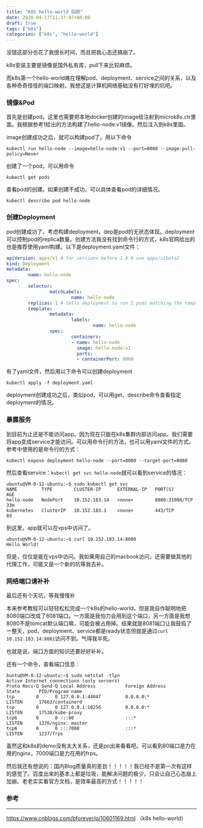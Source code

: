 ```yaml
---
title: "K8S hello-world 回顾"
date: 2020-04-17T11:37:07+08:00
draft: true
tags: ["k8s"]
categories: ["k8s", "hello-world"]
---
```


没错这部分也花了我很长时间，而且把我心态还搞崩了。

k8s安装主要是镜像是国外私有库，pull下来比较麻烦。

而k8s第一个hello-world难在理解pod、deployment、service之间的关系，以及各种奇奇怪怪的端口映射。我想这是计算机网络基础没有打好埋的坑吧。

### 镜像&Pod

首先是创建pod，这里也需要把本地docker创建的image给注射到microk8s.ctr里面。我根据参考1给出的方法构建了hello-node:v1镜像。然后注入到k8s里面。

image创建成功之后，就可以构建pod了。用以下命令

```shell
kubectl run hello-node --image=hello-node:v1 --port=8080 --image-pull-policy=Never
```

创建了一个pod，可以用命令

```shell
kubectl get pods
```

查看pod的创建。如果创建不成功，可以具体查看pod的详细情况。

```shell
kubectl describe pod hello-node
```

### 创建Deployment

pod创建成功了，考虑构建deployment，dep是pod的无状态体现。deployment可以控制pod的replica数量。创建方法我没有找到命令行的方式，k8s官网给出的也是推荐使用yaml构建。以下是deployment.yaml文件：

```yaml
apiVersion: apps/v1 # for versions before 1.9.0 use apps/v1beta2
kind: Deployment
metadata:
        name: hello-node
spec:
        selector:
                matchLabels:
                        name: hello-node
        replicas: 1 # tells deployment to run 2 pods matching the template
        template:
                metadata:
                        labels:
                                name: hello-node
                spec:
                        containers:
                        - name: hello-node
                          image: hello-node:v1
                          ports:
                          - containerPort: 8080
```

有了yaml文件，然后用以下命令可以创建deployment

```shell
kubectl apply -f deployment.yaml
```

deployment创建成功之后，类似pod，可以用get、describe命令查看指定deployment的情况。

### 暴露服务

到目前为止还是不能访问app。因为现在只能在k8s集群内部访问app。我们需要将app变成service才能访问。可以用命令行的方法，也可以用yaml文件的方式。参考中使用的是命令行的方式：

```shell
kubectl expose deployment hello-node --port=8080 --target-port=8080
```

然后查看service：`kubectl get svc hello-node`就可以看到service的情况：

```shell
ubuntu@VM-0-12-ubuntu:~$ sudo kubectl get svc
NAME         TYPE        CLUSTER-IP      EXTERNAL-IP   PORT(S)          AGE
hello-node   NodePort    10.152.183.14   <none>        8080:31908/TCP   33m
kubernetes   ClusterIP   10.152.183.1    <none>        443/TCP          8d
```

到这里，app就可以在vps中访问了。

```shell
ubuntu@VM-0-12-ubuntu:~$ curl 10.152.183.14:8080
Hello World!
```

但是，仅仅是能在vps中访问。我如果用自己的macbook访问，还需要做其他的代理工作，可能又是一个新的坑等我去补。

### 网络端口请补补

最后还有个天坑，等我慢慢补

本来参考教程可以轻轻松松完成一个k8s的hello-world，但是我自作聪明地把8080端口改成了8081端口。一方面是我怕力会用到这个端口，另一方面是我想8080不是tomcat默认端口嘛，可能会被占用掉。结果就是8081端口让我鼓捣了一整天，pod、deployment、service都是ready状态但就是通过`curl 10.152.183.14:8081`访问不到。气得我半死。

也就是说，端口方面的知识还要好好补补。

还有一个命令，查看端口信息：

```shell
buntu@VM-0-12-ubuntu:~$ sudo netstat -tlpn
Active Internet connections (only servers)
Proto Recv-Q Send-Q Local Address           Foreign Address         State       PID/Program name    
tcp        0      0 127.0.0.1:44047         0.0.0.0:*               LISTEN      17662/containerd    
tcp        0      0 127.0.0.1:10256         0.0.0.0:*               LISTEN      17538/kube-proxy        
tcp6       0      0 :::80                   :::*                    LISTEN      1276/nginx: master   
tcp6       0      0 :::7000                 :::*                    LISTEN      1237/frps           
```

虽然这和k8s的demo没有太大关系，还是po出来看看吧。可以看到80端口是力在用的nginx，7000端口是力在用的frps。

然后我还有想说的：国内Blog质量真的差劲！！！！！我已经不是第一次有这样的感觉了。百度出来的基本上都是垃圾，能解决问题的极少，只会让自己心态崩上加崩。老老实实看官方文档，是效率最高的方式！！！！！

### 参考

---

https://www.cnblogs.com/bforever/p/10601169.html （k8s hello-world）